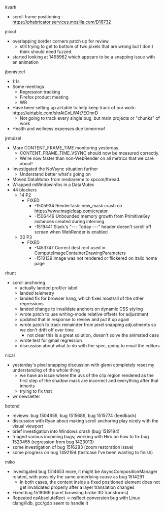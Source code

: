kvark
  * scroll frame positioning - https://phabricator.services.mozilla.com/D16732

jnicol
  * overlapping border corners patch up for review
    * still trying to get to bottom of two pixels that are wrong but I don't think should need fuzzed
  * started looking at 1498962 which appears to be a snapping issue with an animation

jbonisteel
  * 1:1s
  * Some meetings
    * Regression tracking
    * Firefox product meeting
    * WR
  * Have been setting up airtable to help keep track of our work: https://airtable.com/shrAtGnLW4t7EOmrD
    * Not going to track every single bug, but main projects or "chunks" of work
  * Health and wellness expenses due tomorrow!

jrmuizel
  * More CONTENT_FRAME_TIME monitoring yesterday.
    * CONTENT_FRAME_TIME_VSYNC should now be measured correctly.
    * We're now faster than non-WebRender on all metrics that we care about!
  * Investigated the NoVsync situation further
    * Understand better what's going on
  * Moved DataMutex from media/eme to xpcom/thread.
  * Wrapped mWindowInfos in a DataMutex
  * 44 blockers
    * 14 P2
      * FIXED
        * -1505934 RenderTask::new_mask crash on https://www.magicleap.com/creator
        * -1506449 Unbounded memory growth from PrimitiveKey instances created during interning
        * -1519441 Slack's "--- Today ---" header doesn't scroll off screen when WebRender is enabled
    * 30 P3
      * FIXED
        * -1453747 Correct dest rect used in ComputeImageContainerDrawingParameters
        * -1510139 Image was not rendered or flickered on Italic home page

rhunt
  * scroll anchoring
    * actually landed profiler label
    * landed telemetry
    * landed fix for browser hang, which fixes most/all of the other regressions
    * landed change to invalidate anchors on dynamic CSS styling
    * wrote patch to use writing-mode relative offsets for adjustment
    * updated that in response to review and put it up again
    * wrote patch to track remainder from pixel snapping adjustments so we don't drift off over time
      * not clear this is a great solution, doesn't solve the animated case
    * wrote test for gmail regression
    * discussion about what to do with the spec, going to email the editors

nical
  * yesterday's pixel snapping discussion with glenn completely reset my understanding of the whole thing
    * we have an issue where the uvs of the clip region rendered as the first step of the shadow mask are incorrect and everything after that inherits
    * trying to fix that
  * wr newsletter

botond
  * reviews: bug 1504659, bug 1515689, bug 1515774 (feedback) 
  * discussion with Ryan about making scroll anchoring play nicely with the visual viewport 
  * brief investigation into Windows crash (bug 1519194) 
  * triaged various incoming bugs; working with Hiro on how to fix bug 1520455 (regression from bug 1423013) 
  * some investigation of bug 1516283 (zoom restoration issue) 
  * some progress on bug 1492194 (testcase I've been wanting to finish)

miko
  * Investigated bug 1514653 more, it might be AsyncCompositionManager related, with possibly the same underlying cause as bug 1514291
    * In both cases, the content inside a fixed positioned element does not get invalidated properly after a layer translation changes
  * Fixed bug 1518069 (caret browsing broke 3D transforms)
  * Repeated nsAbsoluteRect -> nsRect conversion bug with Linux clang/lldb, gcc/gdb seem to handle it
